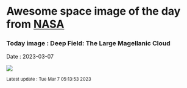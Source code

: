 
# Awesome space image of the day from [NASA](https://api.nasa.gov/)

### Today image : Deep Field: The Large Magellanic Cloud
Date : 2023-03-07

![](https://apod.nasa.gov/apod/image/2303/LmcDeepWide_Beletsky_960.jpg)

<small>Latest update : Tue Mar  7 05:13:53 2023</small>
        